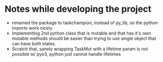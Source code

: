 # Notes while developing the project

- renamed the package to taskchampion, instead of py_lib, so the python imports work nicely
- Implementing 2nd python class that is mutable and that has it's own mutable methods should be easier than trying to use single object that can have both states.
- Scratch that, sanely wrapping TaskMut with a lifetime param is not possible w/ pyo3, python just cannot handle lifetimes
